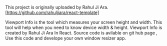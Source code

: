 

This project is originally uploaded by Rahul Ji Ara.  [https://github.com/rahuljiara/react-template]

Viewport Info is the tool which measures your screen height and width.
          This tool will help when you need to know device width & height.
            Viewport Info is created by Rahul Ji Ara In React.
              Source code is avilable on git hub page , Use this code and develope your own window resizer app.
